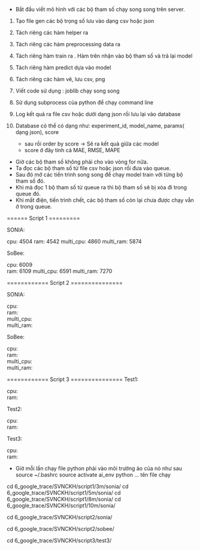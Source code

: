- Bắt đầu viết mô hình với các bộ tham số chạy song song trên server.

1. Tạo file gen các bộ trọng số lưu vào dạng csv hoặc json 
2. Tách riêng các hàm helper ra 
3. Tách riêng các hàm preprocessing data ra 
4. Tách riêng hàm train ra . Hàm trên nhận vào bộ tham số và trả lại model 
5. Tách riêng hàm predict dựa vào model 
6. Tách riêng các hàm vẽ, lưu csv, png 

7. Viết code sử dụng : joblib chạy song song 
8. Sử dụng subprocess của python để chạy command line 

9. Log kết quả ra file csv hoặc dưới dạng json rồi lưu lại vào database 
10. Database có thể có dạng như: 
    experiment_id, model_name, params( dạng json), score
    - sau rồi order by score -> Sẽ ra kết quả giữa các model 
    - score ở đây tính cả MAE, RMSE, MAPE 
     
- Giờ các bộ tham số không phải cho vào vòng for nữa.
- Ta đọc các bộ tham số từ file csv hoặc json rồi đưa vào queue. 
- Sau đó mở các tiến trình song song để chạy model train với từng bộ tham số đó.
- Khi mà đọc 1 bộ tham số từ queue ra thì bộ tham số sẽ bị xóa đi trong queue đó.
- Khi mất điện, tiến trình chết, các bộ tham số còn lại chưa được chạy vẫn ở trong queue. 


====== Script 1 =========

SONIA:

cpu:        4504
ram:        4542
multi_cpu:  4860 
multi_ram:  5874


SoBee:

cpu:            6009   
ram:            6109
multi_cpu:      6591
multi_ram:      7270


============ Script 2 ===============

SONIA:

cpu:            
ram:            
multi_cpu:      
multi_ram:      


SoBee:

cpu:        
ram:        
multi_cpu:  
multi_ram:  

============ Script 3 ===============
Test1:

cpu:  
ram:  


Test2:

cpu:   
ram:   


Test3:

cpu:   
ram:   



- Giờ mỗi lần chạy file python phải vào môi trường ảo của nó như sau
    source ~/.bashrc 
    source activate ai_env 
    python ... tên file chạy   
    

cd 6_google_trace/SVNCKH/script1/3m/sonia/
cd 6_google_trace/SVNCKH/script1/5m/sonia/
cd 6_google_trace/SVNCKH/script1/8m/sonia/
cd 6_google_trace/SVNCKH/script1/10m/sonia/


cd 6_google_trace/SVNCKH/script2/sonia/

cd 6_google_trace/SVNCKH/script2/sobee/

cd 6_google_trace/SVNCKH/script3/test3/



